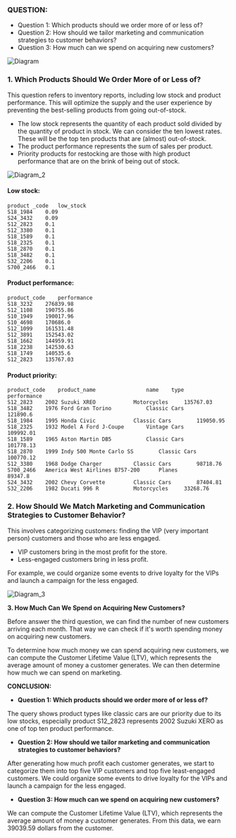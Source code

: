 ### QUESTION:

* Question 1: Which products should we order more of or less of?
* Question 2: How should we tailor marketing and communication strategies to customer behaviors?
* Question 3: How much can we spend on acquiring new customers?

![Diagram](https://user-images.githubusercontent.com/21137726/150624324-9d170437-1cf5-4873-84e0-202a1b5957c7.png)

### 1. Which Products Should We Order More of or Less of?
 
This question refers to inventory reports, including low stock and product performance. This will optimize the supply and the user experience by preventing the best-selling products from going out-of-stock.
 
* The low stock represents the quantity of each product sold divided by the quantity of product in stock. We can consider the ten lowest rates. These will be the top ten products that are (almost) out-of-stock.
* The product performance represents the sum of sales per product.
* Priority products for restocking are those with high product performance that are on the brink of being out of stock.

![Diagram_2](https://user-images.githubusercontent.com/21137726/150624370-aa57cfa4-ff10-47c9-b647-e731ea0f4805.png)

#### Low stock:
```
product _code	low_stock
S18_1984	0.09
S24_3432	0.09
S12_2823	0.1
S12_3380	0.1
S18_1589	0.1
S18_2325	0.1
S18_2870	0.1
S18_3482	0.1
S32_2206	0.1
S700_2466	0.1
```
#### Product performance:
```
product_code	performance
S18_3232	276839.98
S12_1108	190755.86
S10_1949	190017.96
S10_4698	170686.0
S12_1099	161531.48
S12_3891	152543.02
S18_1662	144959.91
S18_2238	142530.63
S18_1749	140535.6
S12_2823	135767.03
```
#### Product priority:
```
product_code	product_name				name	type		performance
S12_2823	2002 Suzuki XREO			Motorcycles		135767.03
S18_3482	1976 Ford Gran Torino			Classic Cars		121890.6
S18_1984	1995 Honda Civic			Classic Cars		119050.95
S18_2325	1932 Model A Ford J-Coupe		Vintage Cars		109992.01
S18_1589	1965 Aston Martin DB5			Classic Cars		101778.13
S18_2870	1999 Indy 500 Monte Carlo SS		Classic Cars		100770.12
S12_3380	1968 Dodge Charger			Classic Cars		98718.76
S700_2466	America West Airlines B757-200		Planes			89347.8
S24_3432	2002 Chevy Corvette			Classic Cars		87404.81
S32_2206	1982 Ducati 996 R			Motorcycles		33268.76
```

### 2. How Should We Match Marketing and Communication Strategies to Customer Behavior?

This involves categorizing customers: finding the VIP (very important person) customers and those who are less engaged.

* VIP customers bring in the most profit for the store.
* Less-engaged customers bring in less profit.

For example, we could organize some events to drive loyalty for the VIPs and launch a campaign for the less engaged.

![Diagram_3](https://user-images.githubusercontent.com/21137726/150624424-0c3e8814-7d9f-44e8-8687-0db7a107eb46.png)

**3. How Much Can We Spend on Acquiring New Customers?**

Before answer the third question, we can find the number of new customers arriving each month. That way we can check if it's worth spending money on acquiring new customers.

To determine how much money we can spend acquiring new customers, we can compute the Customer Lifetime Value (LTV), which represents the average amount of money a customer generates. We can then determine how much we can spend on marketing.

**CONCLUSION:**

* **Question 1: Which products should we order more of or less of?**

The query shows product types like classic cars are our priority due to its low stocks, especially product S12_2823 represents 2002 Suzuki XERO as one of top ten product performance.

* **Question 2: How should we tailor marketing and communication strategies to customer behaviors?**

After generating how much profit each customer generates, we start to categorize them into top five VIP customers and top five least-engaged customers. We could organize some events to drive loyalty for the VIPs and launch a campaign for the less engaged.

* **Question 3: How much can we spend on acquiring new customers?**

We can compute the Customer Lifetime Value (LTV), which represents the average amount of money a customer generates. From this data, we earn 39039.59 dollars from the customer.
